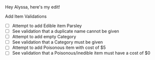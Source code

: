 Hey Alyssa, here's my edit! 

Add Item Validations
- [ ] Attempt to add Edible item Parsley
- [ ] See validation that a duplicate name cannot be given
- [ ] Attempt to add empty Category
- [ ] See validation that a Category must be given
- [ ] Attempt to add Poisonous item with cost of $5
- [ ] See validation that a Poisonous/inedible item must have a cost of $0